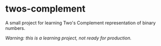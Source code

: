 # twos-complement
A small project for learning Two's Complement representation of binary numbers.

_Warning: this is a learning project, not ready for production._
